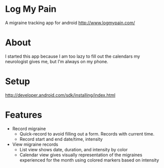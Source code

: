 Log My Pain
=========

A migraine tracking app for android
http://www.logmypain.com/

About
===
I started this app because I am too lazy to fill out the calendars my neurologist gives me, but I'm always on my phone.

Setup
===

http://developer.android.com/sdk/installing/index.html

Features
===

- Record migraine
  - Quick-record to avoid filling out a form. Records with current time.
  - Record start and end date/time, intensity
- View migraine records
  - List view shows date, duration, and intensity by color
  - Calendar view gives visually representation of the migraines experienced for the month using colored markers based on intensity
